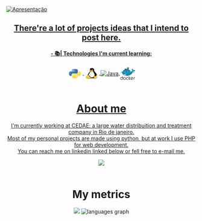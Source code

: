 <a href="https://github.com/rherik">

  ![Apresentação](https://readme-typing-svg.herokuapp.com/?color=FFFFFFE6&size=30&center=true&vCenter=true&width=1000&lines=Hello,+Welcome!;My+name+is+Herik+Cunha;I'm+26+years+old;Gratuated+in+System+analysis+and+development;Focusing+on+full-stack+development!)
  
<div align="center">

<h2> There're a lot of projects ideas that I intend to post here. </h2>
  
<h4> - 📚| Technologies I'm current learning: </h4>
<div style="display: inline_block">
  <img align="center" alt="Python" height="30" width="40" src="https://raw.githubusercontent.com/devicons/devicon/master/icons/python/python-original.svg">
  <img align="center" alt="linux" height="30" width="40" src="https://raw.githubusercontent.com/devicons/devicon/master/icons/linux/linux-original.svg">
  <img align="center" alt="Java" height="40" width="40" src="https://camo.githubusercontent.com/65b616ed4448c46e59c11345a1d49a01adc6d51f9bd6e93ee61d29573e04c597/68747470733a2f2f63646e2e6a7364656c6976722e6e65742f67682f64657669636f6e732f64657669636f6e2f69636f6e732f6a6176612f6a6176612d6f726967696e616c2d776f72646d61726b2e737667">
  <img align="center" alt="docker" height="40" width="40" src="https://raw.githubusercontent.com/devicons/devicon/master/icons/docker/docker-original-wordmark.svg">
</div>

</br>
<h1 align="center"> About me </h1>
<p>I'm currently working at CEDAE: a large water distribuition and treatment company in Rio de janeiro.<br> Most of my personal projects are made using python, but at work I use PHP for web development.<br> You can reach me on linkedin linked below or fell free to e-mail me.</p>
<div align="center">
  <a href="https://www.linkedin.com/in/herik-cunha-46576b192/" target="_blank"><img src="https://img.shields.io/badge/-LinkedIn-%230077B5?style=for-the-badge&logo=linkedin&logoColor=white" target="_blank"></a>
</div>

</br>

<h1 align="center"> My metrics </h1>
<div align="center">
  <a href="https://github.com/rherik"></a>
  <img src="https://github-readme-stats-sigma-five.vercel.app/api?username=rherik&show_icons=true&theme=vision-friendly-dark&include_all_commits=true&count_private=true" height="165em" />
  <img src="https://github-readme-stats.vercel.app/api/top-langs?locale=en&hide_title=false&layout=compact&card_width=320&theme=vision-friendly-dark&hide_border=false&username=rherik" height="165em" alt="languages graph" />
</div>
<!--
![snake gif](https://github.com/rherik/rherik/blob/output/github-contribution-grid-snake.svg)
-->
